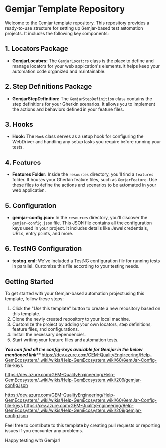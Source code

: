 # Gemjar Template Repository

Welcome to the Gemjar template repository. This repository provides a ready-to-use structure for setting up Gemjar-based test automation projects. It includes the following key components:

## 1. Locators Package

- **GemjarLocators:** The `GemjarLocators` class is the place to define and manage locators for your web application's elements. It helps keep your automation code organized and maintainable.

## 2. Step Definitions Package

- **GemjarStepDefinition:** The `GemjarStepDefinition` class contains the step definitions for your Gherkin scenarios. It allows you to implement the actions and behaviors defined in your feature files.

## 3. Hooks

- **Hook:** The `Hook` class serves as a setup hook for configuring the WebDriver and handling any setup tasks you require before running your tests.

## 4. Features

- **Features Folder:** Inside the `resources` directory, you'll find a `features` folder. It houses your Gherkin feature files, such as `GemjarFeature`. Use these files to define the actions and scenarios to be automated in your web application.

## 5. Configuration

- **gemjar-config.json:** In the `resources` directory, you'll discover the `gemjar-config.json` file. This JSON file contains all the configuration keys used in your project. It includes details like Jewel credentials, URLs, entry points, and more.

## 6. TestNG Configuration

- **testng.xml:** We've included a TestNG configuration file for running tests in parallel. Customize this file according to your testing needs.

## Getting Started

To get started with your Gemjar-based automation project using this template, follow these steps:

1. Click the "Use this template" button to create a new repository based on this template.
2. Clone the newly created repository to your local machine.
3. Customize the project by adding your own locators, step definitions, feature files, and configurations.
4. Install the necessary dependencies.
5. Start writing your feature files and automation tests.

*****You can find all the config-keys available for Gemjar in the below mentioned link*******
https://dev.azure.com/GEM-QualityEngineering/Help-GemEcosystem/_wiki/wikis/Help-GemEcosystem.wiki/60/GemJar-Config-file-keys

https://dev.azure.com/GEM-QualityEngineering/Help-GemEcosystem/_wiki/wikis/Help-GemEcosystem.wiki/209/gemjar-config.json

https://dev.azure.com/GEM-QualityEngineering/Help-GemEcosystem/_wiki/wikis/Help-GemEcosystem.wiki/60/GemJar-Config-file-keys
https://dev.azure.com/GEM-QualityEngineering/Help-GemEcosystem/_wiki/wikis/Help-GemEcosystem.wiki/209/gemjar-config.json


Feel free to contribute to this template by creating pull requests or reporting issues if you encounter any problems.

Happy testing with Gemjar!
